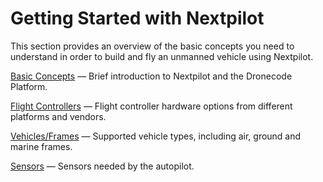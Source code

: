 # Getting Started with Nextpilot

This section provides an overview of the basic concepts you need to understand in order to build and fly an unmanned vehicle using Nextpilot.

[Basic Concepts](./basic_concepts.md) — Brief introduction to Nextpilot and the Dronecode Platform.

[Flight Controllers](./flight_controller_selection.md) — Flight controller hardware options from different platforms and vendors.

[Vehicles/Frames](./frame_selection.md) — Supported vehicle types, including air, ground and marine frames.

[Sensors](./sensor_selection.md) — Sensors needed by the autopilot.

<!-- [Radio Control Systems](../getting_started/rc_transmitter_receiver.md) — Handheld systems for manually controlling a vehicle.

[Payloads & Cameras](../payloads/README.md)

[Flight Reporting](../getting_started/flight_reporting.md) — Download detailed flight logs for debugging and analysis. -->

